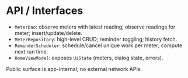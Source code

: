 # API / Interfaces
- `MeterDao`: observe meters with latest reading; observe readings for meter; insert/update/delete.
- `MeterRepository`: high-level CRUD; reminder toggling; history fetch.
- `ReminderScheduler`: schedule/cancel unique work per meter; compute next run time.
- `HomeViewModel`: exposes `UiState` (meters, dialog state, errors).

Public surface is app-internal; no external network APIs.
